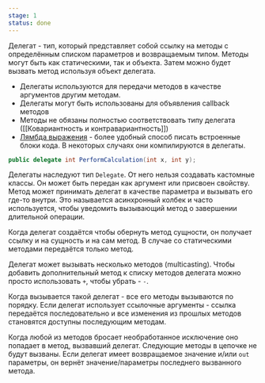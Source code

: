 ```yaml
---
stage: 1
status: done
---
```

Делегат - тип, который представляет собой ссылку на методы с определённым списком параметров и возвращаемым типом. Методы могут быть как статическими, так и объекта. Затем можно будет вызвать метод используя объект делегата.

- Делегаты используются для передачи методов в качестве аргументов другим методам.
- Делегаты могут быть использованы для объявления callback методов
- Методы не обязаны полностью соответствовать типу делегата ([[Ковариантность и контравариантность]])
- [Лямбда выражения](Лямбда%20выражения%20и%20анонимные%20функции.md) - более удобный способ писать встроенные блоки кода. В некоторых случаях они компилируются в делегаты.

```csharp
public delegate int PerformCalculation(int x, int y);
```

Делегаты наследуют тип `Delegate`. От него нельзя создавать кастомные классы. Он может быть передан как аргумент или присвоен свойству. Метод может принимать делегат в качестве параметра и вызывать его где-то внутри. Это называется асинхронный колбек и часто используется, чтобы уведомить вызывающий метод о завершении длительной операции.

Когда делегат создаётся чтобы обернуть метод сущности, он получает ссылку и на сущность и на сам метод. В случае со статическими методами передаётся только метод.

Делегат может вызывать несколько методов (multicasting). Чтобы добавить дополнительный метод к списку методов делегата можно просто использовать `+`, чтобы убрать - `-`.

Когда вызывается такой делегат - все его методы вызываются по порядку. Если делегат использует ссылочные аргументы - ссылка передаётся последовательно и все изменения из прошлых методов становятся доступны последующим методам.

Когда любой из методов бросает необработанное исключение оно попадает в метод, вызвавший делегат. Следующие методы в цепочке не будут вызваны. Если делегат имеет возвращаемое значение и/или `out` параметры, он вернёт значение/параметры последнего вызванного метода.